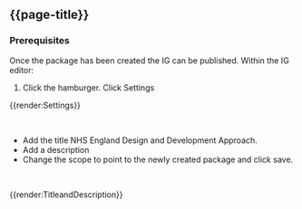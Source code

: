 ## {{page-title}}

### Prerequisites

Once the package has been created the IG can be published. Within the IG editor:
1. Click the hamburger. Click Settings

{{render:Settings}}

<br>

- Add the title NHS England Design and Development Approach. 
- Add a description
- Change the scope to point to the newly created package and click save.

<br>

{{render:TitleandDescription}}